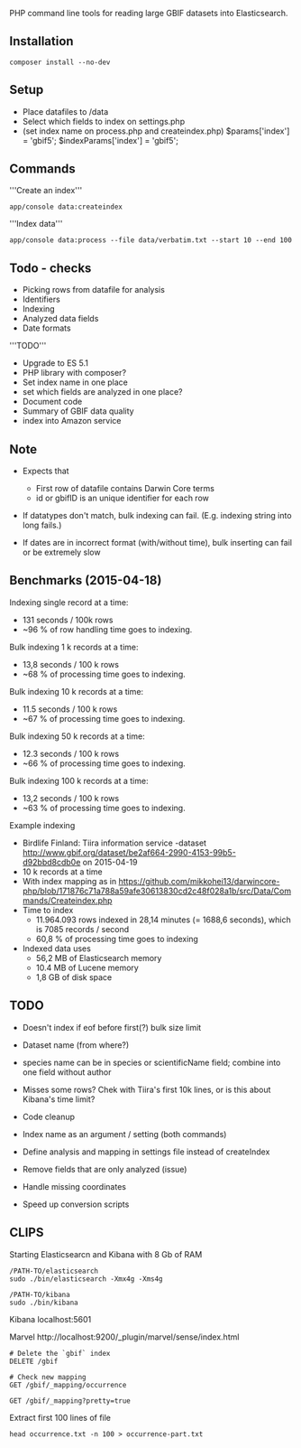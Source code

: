 
PHP command line tools for reading large GBIF datasets into Elasticsearch.

Installation
------------

	composer install --no-dev


Setup
------

- Place datafiles to /data
- Select which fields to index on settings.php
- (set index name on process.php and createindex.php)
	$params['index'] = 'gbif5';
	$indexParams['index']  = 'gbif5';

Commands
--------

'''Create an index'''
```
app/console data:createindex
```

'''Index data'''
```
app/console data:process --file data/verbatim.txt --start 10 --end 100

```

Todo - checks
-------------

- Picking rows from datafile for analysis
- Identifiers
- Indexing
- Analyzed data fields
- Date formats

'''TODO'''
- Upgrade to ES 5.1
- PHP library with composer?
- Set index name in one place
- set which fields are analyzed in one place?
- Document code
- Summary of GBIF data quality
- index into Amazon service


Note
----
- Expects that 
	- First row of datafile contains Darwin Core terms
	- id or gbifID is an unique identifier for each row

- If datatypes don't match, bulk indexing can fail. (E.g. indexing string into long fails.)
- If dates are in incorrect format (with/without time), bulk inserting can fail or be extremely slow

Benchmarks (2015-04-18)
-----------------------

Indexing single record at a time:
- 131 seconds / 100k rows
- ~96 % of row handling time goes to indexing.

Bulk indexing 1 k records at a time:
- 13,8 seconds / 100 k rows
- ~68 % of processing time goes to indexing.

Bulk indexing 10 k records at a time:
- 11.5 seconds / 100 k rows
- ~67 % of processing time goes to indexing.

Bulk indexing 50 k records at a time:
- 12.3 seconds / 100 k rows
- ~66 % of processing time goes to indexing.

Bulk indexing 100 k records at a time:
- 13,2 seconds / 100 k rows
- ~63 % of processing time goes to indexing.

Example indexing
- Birdlife Finland: Tiira information service -dataset http://www.gbif.org/dataset/be2af664-2990-4153-99b5-d92bbd8cdb0e on 2015-04-19 
- 10 k records at a time
- With index mapping as in https://github.com/mikkohei13/darwincore-php/blob/171876c71a788a59afe30613830cd2c48f028a1b/src/Data/Commands/Createindex.php
- Time to index
	- 11.964.093 rows indexed in 28,14 minutes (= 1688,6 seconds), which is 7085 records / second
	- 60,8 % of processing time goes to indexing
- Indexed data uses
	- 56,2 MB of Elasticsearch memory
	- 10.4 MB of Lucene memory
	- 1,8 GB of disk space

TODO
----
- Doesn't index if eof before first(?) bulk size limit
- Dataset name (from where?)
- species name can be in species or scientificName field; combine into one field without author
- Misses some rows? Chek with Tiira's first 10k lines, or is this about Kibana's time limit?
- Code cleanup

- Index name as an argument / setting (both commands)
- Define analysis and mapping in settings file instead of createIndex

- Remove fields that are only analyzed (issue)
- Handle missing coordinates
- Speed up conversion scripts


CLIPS
-----

Starting Elasticsearcn and Kibana with 8 Gb of RAM

	/PATH-TO/elasticsearch
	sudo ./bin/elasticsearch -Xmx4g -Xms4g

	/PATH-TO/kibana
	sudo ./bin/kibana

Kibana
localhost:5601

Marvel
http://localhost:9200/_plugin/marvel/sense/index.html

	# Delete the `gbif` index
	DELETE /gbif

	# Check new mapping
	GET /gbif/_mapping/occurrence

	GET /gbif/_mapping?pretty=true

Extract first 100 lines of file

	head occurrence.txt -n 100 > occurrence-part.txt

